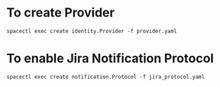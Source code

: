 # To create Provider

~~~
spacectl exec create identity.Provider -f provider.yaml
~~~


# To enable Jira Notification Protocol

~~~
spacectl exec create notification.Protocol -f jira_protocol.yaml
~~~
